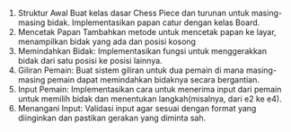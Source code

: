 1. Struktur Awal
   Buat kelas dasar Chess Piece dan turunan untuk masing-masing bidak.
   Implementasikan papan catur dengan kelas Board.
2. Mencetak Papan
   Tambahkan metode untuk mencetak papan ke layar, menampilkan bidak yang ada dan posisi kosong
3. Memindahkan Bidak:
   Implementasikan fungsi untuk menggerakkan bidak dari satu posisi ke posisi lainnya.
4. Giliran Pemain:
   Buat sistem giliran untuk dua pemain di mana masing-masing pemain dapat memindahkan bidaknya secara bergantian.
6. Input Pemain:
   Implementasikan cara untuk menerima  input dari pemain untuk memilih bidak dan menentukan langkah(misalnya, dari e2 ke e4).
7. Menangani Input:
   Validasi input agar sesuai dengan format yang diinginkan dan pastikan gerakan yang diminta sah.      
